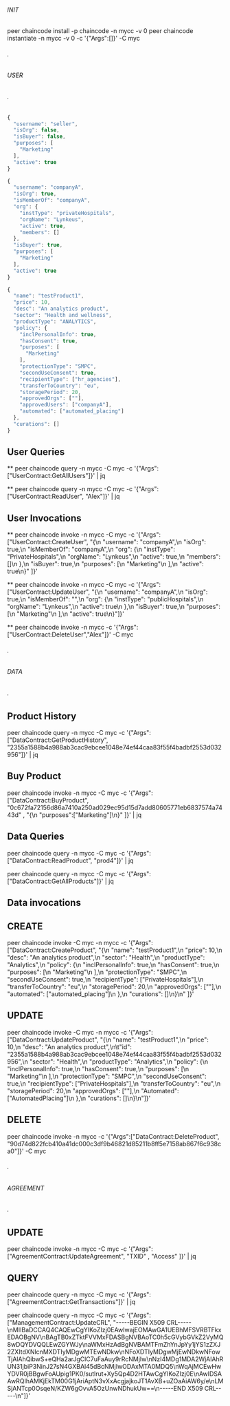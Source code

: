 
###### INIT 

peer chaincode install -p chaincode -n mycc -v 0
peer chaincode instantiate -n mycc -v 0 -c '{"Args":[]}' -C myc


###### .
###### USER 
###### .

```js
{
  "username": "seller",
  "isOrg": false,
  "isBuyer": false,
  "purposes": [
    "Marketing"
  ],
  "active": true
}

{
  "username": "companyA",
  "isOrg": true,
  "isMemberOf": "companyA",
  "org": {
    "instType": "privateHospitals",
    "orgName": "Lynkeus",
    "active": true,
    "members": []
  },
  "isBuyer": true,
  "purposes": [
    "Marketing"
  ],
  "active": true
}
```

```js
{
  "name": "testProduct1",
  "price": 10,
  "desc": "An analytics product",
  "sector": "Health and wellness",
  "productType": "ANALYTICS",
  "policy": {
    "inclPersonalInfo": true,
    "hasConsent": true,
    "purposes": [
      "Marketing"
    ],
    "protectionType": "SMPC",
    "secondUseConsent": true,
    "recipientType": ["hr_agencies"],
    "transferToCountry": "eu",
    "storagePeriod": 20,
    "approvedOrgs": [""],
    "approvedUsers": ["companyA"],
    "automated": ["automated_placing"]
  },
  "curations": []
}


```

## User Queries

** 
peer chaincode query -n mycc -C myc -c '{"Args":["UserContract:GetAllUsers"]}' | jq

**
peer chaincode query -n mycc -C myc -c '{"Args":["UserContract:ReadUser", "Alex"]}' | jq

## User Invocations

**
peer chaincode invoke  -n mycc -C myc -c '{"Args":["UserContract:CreateUser", "{\n  \"username\": \"companyA\",\n  \"isOrg\": true,\n  \"isMemberOf\": \"companyA\",\n  \"org\": {\n    \"instType\": \"PrivateHospitals\",\n    \"orgName\": \"Lynkeus\",\n    \"active\": true,\n    \"members\": []\n  },\n  \"isBuyer\": true,\n  \"purposes\": [\n    \"Marketing\"\n  ],\n  \"active\": true\n}"           ]}' 

**
peer chaincode invoke  -n mycc -C myc -c '{"Args":["UserContract:UpdateUser", "{\n  \"username\": \"companyA\",\n  \"isOrg\": true,\n  \"isMemberOf\": \"\",\n  \"org\": {\n    \"instType\": \"publicHospitals\",\n    \"orgName\": \"Lynkeus\",\n    \"active\": true\n  },\n  \"isBuyer\": true,\n  \"purposes\": [\n    \"Marketing\"\n  ],\n  \"active\": true\n}"]}' 

**
peer chaincode invoke  -n mycc  -c '{"Args":["UserContract:DeleteUser","Alex"]}' -C myc


###### .
###### DATA
###### .

## Product History


peer chaincode query -n mycc -C myc -c '{"Args":["DataContract:GetProductHistory", "2355a1588b4a988ab3cac9ebcee1048e74ef44caa83f55f4badbf2553d032956"]}' | jq 


## Buy Product

peer chaincode invoke -n mycc -C myc -c '{"Args":["DataContract:BuyProduct", "0c672fa72156d86a7410a250ad029ec95d15d7add80605771eb6837574a7443d" ,   "{\n   \"purposes\":[\"Marketing\"]\n}"      ]}' | jq 


## Data Queries 
peer chaincode query -n mycc -C myc -c '{"Args":["DataContract:ReadProduct", "prod4"]}' | jq 

peer chaincode query -n mycc -C myc -c '{"Args":["DataContract:GetAllProducts"]}' | jq 


## Data invocations

## CREATE
peer chaincode invoke -C myc -n mycc  -c '{"Args":["DataContract:CreateProduct",   "{\n  \"name\": \"testProduct1\",\n  \"price\": 10,\n  \"desc\": \"An analytics product\",\n  \"sector\": \"Health\",\n  \"productType\": \"Analytics\",\n  \"policy\": {\n    \"inclPersonalInfo\": true,\n    \"hasConsent\": true,\n    \"purposes\": [\n      \"Marketing\"\n    ],\n    \"protectionType\": \"SMPC\",\n    \"secondUseConsent\": true,\n    \"recipientType\": [\"PrivateHospitals\"],\n    \"transferToCountry\": \"eu\",\n    \"storagePeriod\": 20,\n    \"approvedOrgs\": [\"\"],\n    \"automated\": [\"automated_placing\"]\n  },\n  \"curations\": []\n}\n"  ]}'  

## UPDATE
peer chaincode invoke  -C myc -n mycc  -c '{"Args":["DataContract:UpdateProduct", "{\n  \"name\": \"testProduct1\",\n  \"price\": 10,\n  \"desc\": \"An analytics product\",\n\t\"id\": \"2355a1588b4a988ab3cac9ebcee1048e74ef44caa83f55f4badbf2553d032956\",\n  \"sector\": \"Health\",\n  \"productType\": \"Analytics\",\n  \"policy\": {\n    \"inclPersonalInfo\": true,\n    \"hasConsent\": true,\n    \"purposes\": [\n      \"Marketing\"\n    ],\n    \"protectionType\": \"SMPC\",\n    \"secondUseConsent\": true,\n    \"recipientType\": [\"PrivateHospitals\"],\n    \"transferToCountry\": \"eu\",\n    \"storagePeriod\": 20,\n    \"approvedOrgs\": [\"\"],\n    \"Automated\": [\"AutomatedPlacing\"]\n  },\n  \"curations\": []\n}\n"]}'  

## DELETE
peer chaincode invoke  -n mycc  -c '{"Args":["DataContract:DeleteProduct", "90d74d822fcb410a41dc000c3df9b46821d85211b8ff5e7158ab867f6c938ca0"]}' -C myc


###### .
###### AGREEMENT
###### .

## UPDATE

peer chaincode invoke -n mycc -C myc -c '{"Args":["AgreementContract:UpdateAgreement", "TXID" , "Access" ]}' | jq 

<!-- peer
peer chaincode query -n mycc -C myc -c '{"Args":["AgreementContract:IsEligible", "0c672fa72156d86a7410a250ad029ec95d15d7add80605771eb6837574a7443d"]}' | jq -->

## QUERY

peer chaincode query -n mycc -C myc -c '{"Args":["AgreementContract:GetTransactions"]}' | jq 


peer chaincode query -n mycc -C myc -c '{"Args":["ManagementContract:UpdateCRL", "-----BEGIN X509 CRL-----\nMIIBaDCCAQ4CAQEwCgYIKoZIzj0EAwIwajEOMAwGA1UEBhMFSVRBTFkxEDAOBgNV\nBAgTB0xZTktFVVMxFDASBgNVBAoTC0h5cGVybGVkZ2VyMQ8wDQYDVQQLEwZGYWJy\naWMxHzAdBgNVBAMTFmZhYnJpYy1jYS1zZXJ2ZXItdXNlcnMXDTIyMDgwMTEwNDkw\nNFoXDTIyMDgwMjEwNDkwNFowTjAlAhQibwS+eQHa2arJgClC7uFaAuy9rRcNMjIw\nNzI4MDg1MDA2WjAlAhRUN31jbiP3NinJ27sN4GXBAl45dBcNMjIwODAxMTA0MDQ5\nWqAjMCEwHwYDVR0jBBgwFoAUpig1PK0/sutlrut+Xy5Qp4D2HTAwCgYIKoZIzj0E\nAwIDSAAwRQIhAMKjEkTM00G1jAriAptN3vXxAcgjajkoJT1AvXB+uZOaAiAW6y/e\nLMSjANTcp0OsqeN/KZW6gOvvA5OzUnwNDhukUw==\n-----END X509 CRL-----\n"]}'

